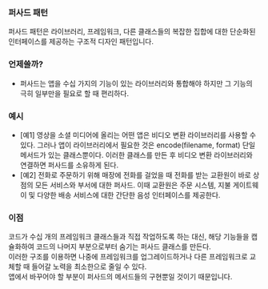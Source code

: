 ### 퍼사드 패턴
퍼사드 패턴은 라이브러리, 프레임워크, 다른 클래스들의 복잡한 집합에 대한 단순화된 인터페이스를 제공하는 구조적 디자인 패턴입니다.

### 언제쓸까?
- 퍼사드는 앱을 수십 가지의 기능이 있는 라이브러리와 통합해야 하지만 그 기능의 극히 일부만을 필요로 할 때 편리하다.

### 예시
- [예1] 영상을 소셜 미디어에 올리는 어떤 앱은 비디오 변환 라이브러리를 사용할 수 있다. 그러나 앱이 라이브러리에서 필요한 것은 encode­(filename, format) 단일 메서드가 있는 클래스뿐이다. 이러한 클래스를 만든 후 비디오 변환 라이브러리와 연결하면 퍼사드를 소유하게 된다.
- [예2] 전화로 주문하기 위해 매장에 전화를 걸었을 때 전화를 받는 교환원이 바로 상점의 모든 서비스와 부서에 대한 퍼사드. 이때 교환원은 주문 시스템, 지불 게이트웨이 및 다양한 배송 서비스에 대한 간단한 음성 인터페이스를 제공한다.

### 이점
코드가 수십 개의 프레임워크 클래스들과 직접 작업하도록 하는 대신, 해당 기능들을 캡슐화하여 코드의 나머지 부분으로부터 숨기는 퍼사드 클래스를 만든다.  
이러한 구조를 이용하면 나중에 프레임워크를 업그레이드하거나 다른 프레임워크로 교체할 때 들어갈 노력을 최소한으로 줄일 수 있다.  
앱에서 바꾸어야 할 부분이 퍼사드의 메서드들의 구현뿐일 것이기 때문입니다.